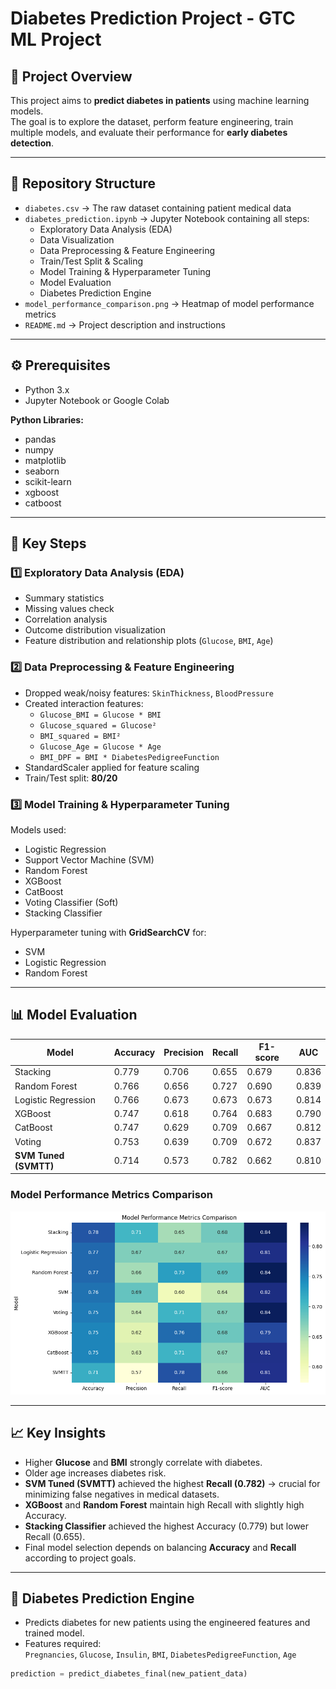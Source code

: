 # Diabetes Prediction Project - GTC ML Project

## 📌 Project Overview
This project aims to **predict diabetes in patients** using machine learning models.  
The goal is to explore the dataset, perform feature engineering, train multiple models, and evaluate their performance for **early diabetes detection**.

---

## 📂 Repository Structure
- `diabetes.csv` → The raw dataset containing patient medical data  
- `diabetes_prediction.ipynb` → Jupyter Notebook containing all steps:
  - Exploratory Data Analysis (EDA)  
  - Data Visualization  
  - Data Preprocessing & Feature Engineering  
  - Train/Test Split & Scaling  
  - Model Training & Hyperparameter Tuning  
  - Model Evaluation  
  - Diabetes Prediction Engine
- `model_performance_comparison.png` → Heatmap of model performance metrics
- `README.md` → Project description and instructions  

---

## ⚙️ Prerequisites
- Python 3.x  
- Jupyter Notebook or Google Colab  

**Python Libraries:**
- pandas  
- numpy  
- matplotlib  
- seaborn  
- scikit-learn  
- xgboost  
- catboost  

---

## 🔑 Key Steps

### 1️⃣ Exploratory Data Analysis (EDA)
- Summary statistics  
- Missing values check  
- Correlation analysis  
- Outcome distribution visualization  
- Feature distribution and relationship plots (`Glucose`, `BMI`, `Age`)  

### 2️⃣ Data Preprocessing & Feature Engineering
- Dropped weak/noisy features: `SkinThickness`, `BloodPressure`  
- Created interaction features:
  - `Glucose_BMI = Glucose * BMI`  
  - `Glucose_squared = Glucose²`  
  - `BMI_squared = BMI²`  
  - `Glucose_Age = Glucose * Age`  
  - `BMI_DPF = BMI * DiabetesPedigreeFunction`  
- StandardScaler applied for feature scaling  
- Train/Test split: **80/20**  

### 3️⃣ Model Training & Hyperparameter Tuning
Models used:  
- Logistic Regression  
- Support Vector Machine (SVM)  
- Random Forest  
- XGBoost  
- CatBoost  
- Voting Classifier (Soft)  
- Stacking Classifier  

Hyperparameter tuning with **GridSearchCV** for:
- SVM  
- Logistic Regression  
- Random Forest  

---

## 📊 Model Evaluation

| Model                 | Accuracy | Precision | Recall  | F1-score | AUC   |
| --------------------- | -------- | --------- | ------- | -------- | ----- |
| Stacking              | 0.779    | 0.706     | 0.655   | 0.679    | 0.836 |
| Random Forest         | 0.766    | 0.656     | 0.727   | 0.690    | 0.839 |
| Logistic Regression   | 0.766    | 0.673     | 0.673   | 0.673    | 0.814 |
| XGBoost               | 0.747    | 0.618     | 0.764   | 0.683    | 0.790 |
| CatBoost              | 0.747    | 0.629     | 0.709   | 0.667    | 0.812 |
| Voting                | 0.753    | 0.639     | 0.709   | 0.672    | 0.837 |
| **SVM Tuned (SVMTT)** | 0.714    | 0.573     | 0.782   | 0.662    | 0.810 |

### Model Performance Metrics Comparison

![Model Performance Metrics Comparison](model_performance_comparison.png)

---

## 📈 Key Insights
- Higher **Glucose** and **BMI** strongly correlate with diabetes.  
- Older age increases diabetes risk.  
- **SVM Tuned (SVMTT)** achieved the highest **Recall (0.782)** → crucial for minimizing false negatives in medical datasets.  
- **XGBoost** and **Random Forest** maintain high Recall with slightly high Accuracy.  
- **Stacking Classifier** achieved the highest Accuracy (0.779) but lower Recall (0.655).  
- Final model selection depends on balancing **Accuracy** and **Recall** according to project goals.

---

## 🚀 Diabetes Prediction Engine
- Predicts diabetes for new patients using the engineered features and trained model.  
- Features required:  
  `Pregnancies`, `Glucose`, `Insulin`, `BMI`, `DiabetesPedigreeFunction`, `Age`  

```python
prediction = predict_diabetes_final(new_patient_data)
